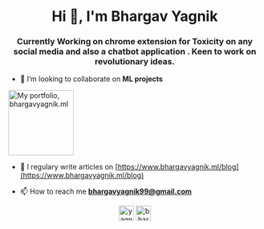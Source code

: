 <h1 align="center">Hi 👋, I'm Bhargav Yagnik</h1>
<h3 align="center">Currently Working on chrome extension for Toxicity on any social media and also a chatbot application . Keen to work on revolutionary ideas.</h3>


- 👯 I’m looking to collaborate on **ML projects**

<a title="Portfolio, bhargavyagnik.ml" href="https://www.bhargavyagnik.ml/"><img alt="My portfolio, bhargavyagnik.ml" src="https://media.tenor.com/images/32260102aca4c0ee995b40542968798d/tenor.gif" width="130" /></a>



- 📝 I regulary write articles on [https://www.bhargavyagnik.ml/blog](https://www.bhargavyagnik.ml/blog)

- 📫 How to reach me **bhargavyagnik99@gmail.com**


<p align="center">
<a href="https://twitter.com/yagnikbhargav" target="blank"><img align="center" src="https://cdn.jsdelivr.net/npm/simple-icons@3.0.1/icons/twitter.svg" alt="yagnikbhargav" height="30" width="30" /></a>
<a href="https://linkedin.com/in/bhargav-yagnik-745518168" target="blank"><img align="center" src="https://cdn.jsdelivr.net/npm/simple-icons@3.0.1/icons/linkedin.svg" alt="bhargav-yagnik-745518168" height="30" width="30" /></a>
</p>
